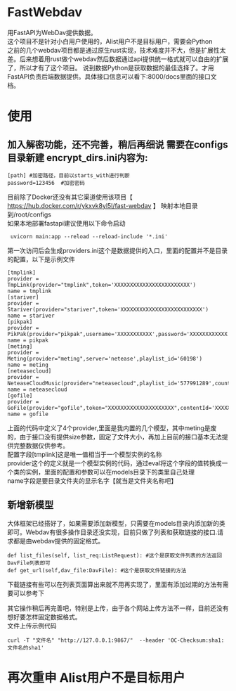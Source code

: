 # FastWebdav
用FastAPI为WebDav提供数据。   
这个项目不是针对小白用户使用的，Alist用户不是目标用户，需要会Python   
之前的几个webdav项目都是通过原生rust实现，技术难度并不大，但是扩展性太差。后来想着用rust做个webdav然后数据通过api提供统一格式就可以自由的扩展了，所以才有了这个项目。
说到数据Python是获取数据的最佳选择了。才用FastAPI负责后端数据提供。具体接口信息可以看下:8000/docs里面的接口文档。   
# 使用
## 加入解密功能，还不完善，稍后再细说 需要在configs目录新建 encrypt_dirs.ini内容为: 
```
[path] #加密路径，目前以starts_with进行判断
password=123456  #加密密码
```
目前除了Docker还没有其它渠道使用该项目【 https://hub.docker.com/r/ykxvk8yl5l/fast-webdav 】  映射本地目录到/root/configs    
如果本地部署fastapi建议使用以下命令启动
```
 uvicorn main:app --reload --reload-include '*.ini'
```
第一次访问后会生成providers.ini这个是数据提供的入口，里面的配置并不是目录的配置，以下是示例文件
```
[tmplink]
provider = TmpLink(provider="tmplink",token='XXXXXXXXXXXXXXXXXXXXXXXX')
name = tmplink
[stariver]
provider = Stariver(provider="stariver",token='XXXXXXXXXXXXXXXXXXXXXXXXXX')
name = stariver
[pikpak]
provider = PikPak(provider="pikpak",username='XXXXXXXXXXX',password='XXXXXXXXXXXX')
name = pikpak
[meting]
provider = Meting(provider="meting",server='netease',playlist_id='60198')
name = meting
[neteasecloud]
provider = NeteaseCloudMusic(provider="neteasecloud",playlist_id='577991289',count=50)
name = neteasecloud
[gofile]
provider = GoFile(provider="gofile",token="XXXXXXXXXXXXXXXXXXXXX",contentId='XXXXXXXXXXXXXXXXXXXXX')
name = gofile
```
上面的代码中定义了4个provider,里面是我内置的几个模型，其中meting是废的，由于接口没有提供size参数，固定了文件大小，再加上目前的接口基本无法提供完整数据仅供参考。   
配置字段[tmplink]这是唯一值相当于一个模型实例的名称   
provider这个的定义就是一个模型实例的代码，通过eval将这个字段的值转换成一个类的实例，里面的配置和参数可以在models目录下的类里自己处理   
name字段是要目录文件夹的显示名字【就当是文件夹名称吧】
## 新增新模型
大体框架已经搭好了，如果需要添加新模型，只需要在models目录内添加新的类即可。Webdav有很多操作目录还没实现，目前只做了列表和获取链接的接口.请求都是由webdav提供的固定格式。
```
def list_files(self, list_req:ListRequest): #这个是获取文件列表的方法返回DavFile列表即可
def get_url(self,dav_file:DavFile): #这个是获取文件链接的方法
```
下载链接有些可以在列表页面算出来就不用再实现了，里面有添加过期的方法有需要可以参考下   

其它操作稍后再完善吧，特别是上传，由于各个网站上传方法不一样，目前还没有想好要怎样固定数据格式。   
文件上传示例代码   
```
curl -T "文件名" "http://127.0.0.1:9867/"  --header 'OC-Checksum:sha1:文件名的sha1'
```

# 再次重申 Alist用户不是目标用户
